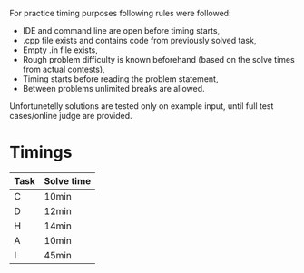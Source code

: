 For practice timing purposes following rules were followed:
 - IDE and command line are open before timing starts,
 - .cpp file exists and contains code from previously solved task,
 - Empty .in file exists,
 - Rough problem difficulty is known beforehand (based on the solve times from actual contests),
 - Timing starts before reading the problem statement,
 - Between problems unlimited breaks are allowed.

Unfortunetelly solutions are tested only on example input, until full test cases/online judge are provided.

 # Timings #
 | Task | Solve time |
 | ---- | ---------- |
 | C    | 10min      |
 | D    | 12min      |
 | H    | 14min      |
 | A    | 10min      |
 | I    | 45min      |
